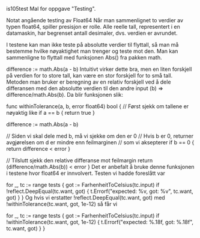 is105test
Mal for oppgave "Testing".

Notat angående testing av Float64
Når man sammenlignet to verdier av typen float64, spiller presisjon er rolle. Alle reelle tall, representert i en datamaskin, har begrenset antall desimaler, dvs. verdien er avrundet.

I testene kan man ikke teste på absolutte verdier til flyttall, så man må bestemme hvilke nøyaktighet man trenger og teste mot den. Man kan sammenligne to flyttall med funksjonen Abs() fra pakken math.

difference := math.Abs(a - b)
Intuitivt virker dette bra, men en liten forskjell på verdien for to store tall, kan være en stor forskjell for to små tall. Metoden man bruker er beregning av en relativ forskjell ved å dele differansen med den absolutte verdien til den andre input (b) => difference/math.Abs(b). Da blir funksjonen slik:

func withinTolerance(a, b, error float64) bool {
// Først sjekk om tallene er nøyaktig like
if a == b {
return true
}

difference := math.Abs(a - b)

// Siden vi skal dele med b, må vi sjekke om den er 0
// Hvis b er 0, returner avgjørelsen om d er mindre enn feilmarginen
// som vi aksepterer
if b == 0 {
return difference < error
}

// Tilslutt sjekk den relative differanse mot feilmargin
return (difference/math.Abs(b)) < error
}
Det er anbefalt å bruke denne funksjonen i testene hvor float64 er innvolvert. Testen vi hadde foreslått var

for _, tc := range tests {
got := FarhenheitToCelsius(tc.input)
if !reflect.DeepEqual(tc.want, got) {
t.Errorf("expected: %v, got: %v", tc.want, got)
}
}
Og hvis vi erstatter !reflect.DeepEqual(tc.want, got) med !withinTolerance(tc.want, got, 1e-12) så får vi

for _, tc := range tests {
got := FarhenheitToCelsius(tc.input)
if !withinTolerance(tc.want, got, 1e-12) {
t.Errorf("expected: %.18f, got: %.18f", tc.want, got)
}
}
